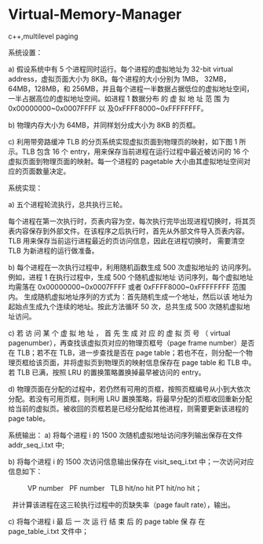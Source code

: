 # Virtual-Memory-Manager
c++,multilevel paging




系统设置：


a)	假设系统中有 5  个进程同时运行。每个进程的虚拟地址为 32-bit virtual address，虚拟页面大小为 8KB。每个进程的大小分别为 1MB， 32MB，64MB，128MB，和 256MB，并且每个进程一半数据占据低位的虚拟地址空间，一半占据高位的虚拟地址空间。如进程 1 数据分布  的  虚  拟  地  址  范  围  为	0x00000000~0x0007FFFF	以  及0xFFFF8000~0xFFFFFFFF。


b)	物理内存大小为 64MB，并同样划分成大小为 8KB 的页框。


c)	利用带旁路缓冲 TLB  的分页系统实现虚拟页面到物理页的映射，如下图 1 所示。TLB 包含 16 个 entry，用来保存当前进程在运行过程中最近被访问的 16 个虚拟页面到物理页面的映射。每一个进程的 pagetable 大小由其虚拟地址空间对应的页面数量决定。







系统实现：


a)	五个进程轮流执行，总共执行三轮。


每个进程在第一次执行时，页表内容为空，每次执行完毕出现进程切换时，将其页表内容保存到外部文件。在该程序之后执行时，首先从外部文件导入页表内容。 
TLB 用来保存当前运行进程最近的页访问信息，因此在进程切换时， 需要清空 TLB 为新进程的运行做准备。


b)	每个进程在一次执行过程中，利用随机函数生成 500 次虚拟地址的 访问序列。例如，进程 1 在执行过程中，生成 500 个随机虚拟地址 访问序列，每个虚拟地址均需落在 0x00000000~0x0007FFFF  或者
0xFFFF8000~0xFFFFFFFF 范围内。 生成随机虚拟地址序列的方式为：首先随机生成一个地址，然后以该 地址为起始点生成九个连续的地址。按此方法循环 50 次，总共生成
500 次随机虚拟地址访问。


c)	若 访 问 某 个 虚 拟 地 址 ， 首 先 生 成 对 应 的 虚 拟 页 号 （ virtual pagenumber），再查找该虚拟页对应的物理页框号（page frame number）是否在 TLB；若不在 TLB，进一步查找是否在 page table；若也不在，则分配一个物理页框给该页面，并将虚拟页到物理页的映射信息保存在 page table 和 TLB 中。若 TLB 已满，按照 LRU 的置换策略置换掉最早被访问的 entry。


d)	物理页面在分配的过程中，若仍然有可用的页框，按照页框编号从小到大依次分配。若没有可用页框，则利用 LRU 置换策略，将最早分配的页框收回重新分配给当前的虚拟页。被收回的页框若是已经分配给其他进程，则需要更新该进程的 page table。







系统输出：
a)	将每个进程 i  的 1500  次随机虚拟地址访问序列输出保存在文件addr_seq_i.txt 中;


b)	将每个进程 i 的 1500 次访问信息输出保存在 visit_seq_i.txt 中；一次访问对应信息如下：


            VP number   PF number   TLB hit/no hit	PT hit/no hit；
            

    并计算该进程在这三轮执行过程中的页缺失率（page fault rate），输出。
    

c)	将每个进程  i   最 后 一 次 运 行 结 束 后 的  page  table   保 存 在page_table_i.txt 文件中；
